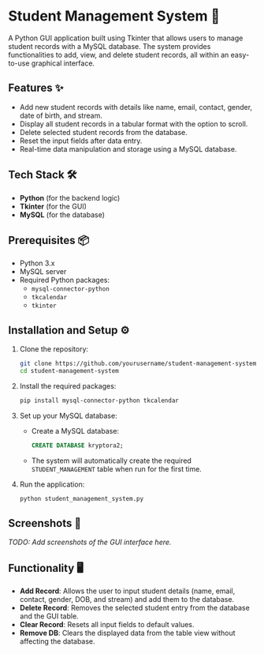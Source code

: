 # Student Management System 🏫

A Python GUI application built using Tkinter that allows users to manage student records with a MySQL database. The system provides functionalities to add, view, and delete student records, all within an easy-to-use graphical interface.

## Features ✨
- Add new student records with details like name, email, contact, gender, date of birth, and stream.
- Display all student records in a tabular format with the option to scroll.
- Delete selected student records from the database.
- Reset the input fields after data entry.
- Real-time data manipulation and storage using a MySQL database.

## Tech Stack 🛠️
- **Python** (for the backend logic)
- **Tkinter** (for the GUI)
- **MySQL** (for the database)

## Prerequisites 📦
- Python 3.x
- MySQL server
- Required Python packages:
  - `mysql-connector-python`
  - `tkcalendar`
  - `tkinter`

## Installation and Setup ⚙️

1. Clone the repository:
   ```bash
   git clone https://github.com/yourusername/student-management-system.git
   cd student-management-system
   ```

2. Install the required packages:
   ```bash
   pip install mysql-connector-python tkcalendar
   ```

3. Set up your MySQL database:
   - Create a MySQL database:
     ```sql
     CREATE DATABASE kryptora2;
     ```
   - The system will automatically create the required `STUDENT_MANAGEMENT` table when run for the first time.

4. Run the application:
   ```bash
   python student_management_system.py
   ```

## Screenshots 📸
_TODO: Add screenshots of the GUI interface here._

## Functionality 🖥️
- **Add Record**: Allows the user to input student details (name, email, contact, gender, DOB, and stream) and add them to the database.
- **Delete Record**: Removes the selected student entry from the database and the GUI table.
- **Clear Record**: Resets all input fields to default values.
- **Remove DB**: Clears the displayed data from the table view without affecting the database.


